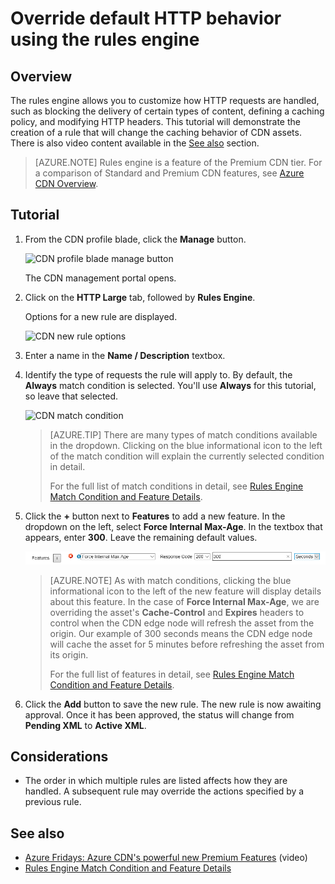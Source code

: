 <properties
	pageTitle="CDN - Overriding default HTTP behavior using the rules engine"
	description="The rules engine allows you to customize how HTTP requests are handled, such as blocking the delivery of certain types of content, define a caching policy, and modify HTTP headers."
	services="cdn"
	documentationCenter=".NET"
	authors="camsoper"
	manager="erikre"
	editor=""/>

<tags
	ms.service="cdn"
	ms.workload="tbd"
	ms.tgt_pltfrm="na"
	ms.devlang="na"
	ms.topic="article"
	ms.date="04/15/2016" 
	ms.author="casoper"/>

# Override default HTTP behavior using the rules engine

## Overview

The rules engine allows you to customize how HTTP requests are handled, such as blocking the delivery of certain types of content, defining a caching policy, and modifying HTTP headers.  This tutorial will demonstrate the creation of a rule that will change the caching behavior of CDN assets.  There is also video content available in the [See also](#see-also) section.

> [AZURE.NOTE] Rules engine is a feature of the Premium CDN tier.  For a comparison of Standard and Premium CDN features, see [Azure CDN Overview](cdn-overview.md).

## Tutorial

1. From the CDN profile blade, click the **Manage** button.

	![CDN profile blade manage button](./media/cdn-rules-engine/cdn-rules-manage-btn.png)

	The CDN management portal opens.

2. Click on the **HTTP Large** tab, followed by **Rules Engine**.

	Options for a new rule are displayed.

	![CDN new rule options](./media/cdn-rules-engine/cdn-new-rule.png)

3. Enter a name in the **Name / Description** textbox.

4. Identify the type of requests the rule will apply to.  By default, the **Always** match condition is selected.  You'll use **Always** for this tutorial, so leave that selected.

	![CDN match condition](./media/cdn-rules-engine/cdn-request-type.png)

	>[AZURE.TIP] There are many types of match conditions available in the dropdown.  Clicking on the blue informational icon to the left of the match condition will explain the currently selected condition in detail.
	>
	>For the full list of match conditions in detail, see [Rules Engine Match Condition and Feature Details](cdn-rules-engine-details.md#match-conditions).

5.  Click the **+** button next to **Features** to add a new feature.  In the dropdown on the left, select **Force Internal Max-Age**.  In the textbox that appears, enter **300**.  Leave the remaining default values.

	![CDN feature](./media/cdn-rules-engine/cdn-new-feature.png)

	>[AZURE.NOTE] As with match conditions, clicking the blue informational icon to the left of the new feature will display details about this feature.  In the case of **Force Internal Max-Age**, we are overriding the asset's **Cache-Control** and **Expires** headers to control when the CDN edge node will refresh the asset from the origin.  Our example of 300 seconds means the CDN edge node will cache the asset for 5 minutes before refreshing the asset from its origin.
	>
	>For the full list of features in detail, see [Rules Engine Match Condition and Feature Details](cdn-rules-engine-details.md#features).

6.  Click the **Add** button to save the new rule.  The new rule is now awaiting approval. Once it has been approved, the status will change from **Pending XML** to **Active XML**.

## Considerations

- The order in which multiple rules are listed affects how they are handled. A subsequent rule may override the actions specified by a previous rule.

## See also
* [Azure Fridays: Azure CDN's powerful new Premium Features](../videos/azure-cdns-powerful-new-premium-features/) (video)
* [Rules Engine Match Condition and Feature Details](cdn-rules-engine-details.md)
